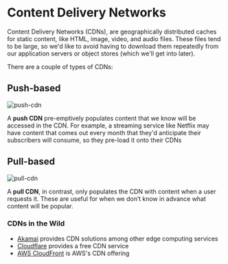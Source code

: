 # Content Delivery Networks

Content Delivery Networks (CDNs), are geographically distributed caches for static content, like HTML, image, video, and audio files. These files tend to be large, so we'd like to avoid having to download them repeatedly from our application servers or object stores (which we'll get into later).

There are a couple of types of CDNs:

## Push-based

![push-cdn](https://firebasestorage.googleapis.com/v0/b/system-design-daily.appspot.com/o/push-cdn.png?alt=media&token=9f45d177-d85f-491f-9e9c-11d4981fa889)

A **push CDN** pre-emptively populates content that we know will be accessed in the CDN. For example, a streaming service like Netflix may have content that comes out every month that they'd anticipate their subscribers will consume, so they pre-load it onto their CDNs

## Pull-based

![pull-cdn](https://firebasestorage.googleapis.com/v0/b/system-design-daily.appspot.com/o/pull-cdn.png?alt=media&token=961a2120-ce6f-491a-a8cb-96d831d954a0)

A **pull CDN**, in contrast, only populates the CDN with content when a user requests it. These are useful for when we don’t know in advance what content will be popular.

### CDNs in the Wild

- [Akamai](https://www.akamai.com/solutions/content-delivery-network) provides CDN solutions among other edge computing services
- [Cloudflare](https://www.cloudflare.com/application-services/products/cdn/) provides a free CDN service
- [AWS CloudFront](https://aws.amazon.com/cloudfront/) is AWS's CDN offering
